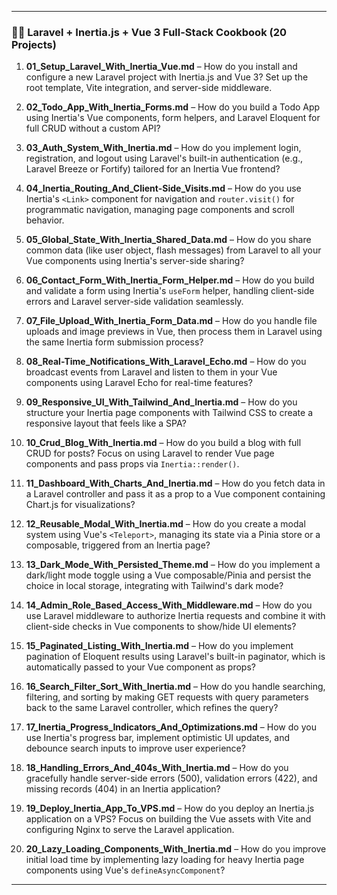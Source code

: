 
---

### 🧑‍🍳 **Laravel + Inertia.js + Vue 3 Full-Stack Cookbook (20 Projects)**

1.  **01_Setup_Laravel_With_Inertia_Vue.md** – How do you install and configure a new Laravel project with Inertia.js and Vue 3? Set up the root template, Vite integration, and server-side middleware.

2.  **02_Todo_App_With_Inertia_Forms.md** – How do you build a Todo App using Inertia's Vue components, form helpers, and Laravel Eloquent for full CRUD without a custom API?

3.  **03_Auth_System_With_Inertia.md** – How do you implement login, registration, and logout using Laravel's built-in authentication (e.g., Laravel Breeze or Fortify) tailored for an Inertia Vue frontend?

4.  **04_Inertia_Routing_And_Client-Side_Visits.md** – How do you use Inertia's `<Link>` component for navigation and `router.visit()` for programmatic navigation, managing page components and scroll behavior.

5.  **05_Global_State_With_Inertia_Shared_Data.md** – How do you share common data (like user object, flash messages) from Laravel to all your Vue components using Inertia's server-side sharing?

6.  **06_Contact_Form_With_Inertia_Form_Helper.md** – How do you build and validate a form using Inertia's `useForm` helper, handling client-side errors and Laravel server-side validation seamlessly.

7.  **07_File_Upload_With_Inertia_Form_Data.md** – How do you handle file uploads and image previews in Vue, then process them in Laravel using the same Inertia form submission process?

8.  **08_Real-Time_Notifications_With_Laravel_Echo.md** – How do you broadcast events from Laravel and listen to them in your Vue components using Laravel Echo for real-time features?

9.  **09_Responsive_UI_With_Tailwind_And_Inertia.md** – How do you structure your Inertia page components with Tailwind CSS to create a responsive layout that feels like a SPA?

10. **10_Crud_Blog_With_Inertia.md** – How do you build a blog with full CRUD for posts? Focus on using Laravel to render Vue page components and pass props via `Inertia::render()`.

11. **11_Dashboard_With_Charts_And_Inertia.md** – How do you fetch data in a Laravel controller and pass it as a prop to a Vue component containing Chart.js for visualizations?

12. **12_Reusable_Modal_With_Inertia.md** – How do you create a modal system using Vue's `<Teleport>`, managing its state via a Pinia store or a composable, triggered from an Inertia page?

13. **13_Dark_Mode_With_Persisted_Theme.md** – How do you implement a dark/light mode toggle using a Vue composable/Pinia and persist the choice in local storage, integrating with Tailwind's dark mode?

14. **14_Admin_Role_Based_Access_With_Middleware.md** – How do you use Laravel middleware to authorize Inertia requests and combine it with client-side checks in Vue components to show/hide UI elements?

15. **15_Paginated_Listing_With_Inertia.md** – How do you implement pagination of Eloquent results using Laravel's built-in paginator, which is automatically passed to your Vue component as props?

16. **16_Search_Filter_Sort_With_Inertia.md** – How do you handle searching, filtering, and sorting by making GET requests with query parameters back to the same Laravel controller, which refines the query?

17. **17_Inertia_Progress_Indicators_And_Optimizations.md** – How do you use Inertia's progress bar, implement optimistic UI updates, and debounce search inputs to improve user experience?

18. **18_Handling_Errors_And_404s_With_Inertia.md** – How do you gracefully handle server-side errors (500), validation errors (422), and missing records (404) in an Inertia application?

19. **19_Deploy_Inertia_App_To_VPS.md** – How do you deploy an Inertia.js application on a VPS? Focus on building the Vue assets with Vite and configuring Nginx to serve the Laravel application.

20. **20_Lazy_Loading_Components_With_Inertia.md** – How do you improve initial load time by implementing lazy loading for heavy Inertia page components using Vue's `defineAsyncComponent`?

---
